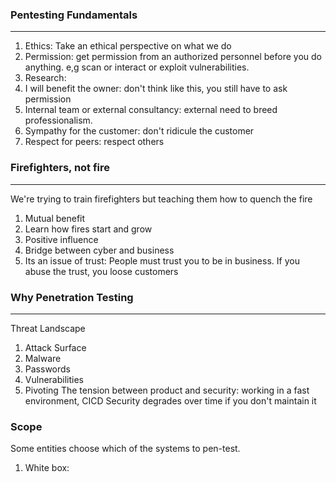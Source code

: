 ### Pentesting Fundamentals
---
1. Ethics: Take an ethical perspective on what we do
2. Permission: get permission from an authorized personnel before you do anything. e,g scan or interact or exploit vulnerabilities.
3. Research:
4. I will benefit the owner: don't think like this, you still have to ask permission
5. Internal team or external consultancy: external need to breed professionalism. 
6. Sympathy for the customer: don't ridicule the customer
7. Respect for peers: respect others
### Firefighters, not fire
---
We're trying to train firefighters but teaching them how to quench the fire
1. Mutual benefit
2. Learn how fires start and grow
3. Positive influence
4. Bridge between cyber and business
5. Its an issue of trust: People must trust you to be in business. If you abuse the trust, you loose customers
### Why Penetration Testing 
---
Threat Landscape
1. Attack Surface
2. Malware
3. Passwords
4. Vulnerabilities
5. Pivoting
The tension between product and security: working in a fast environment, CICD
Security degrades over time if you don't maintain it
### Scope
Some entities choose which of the systems to pen-test.
1. White box: 